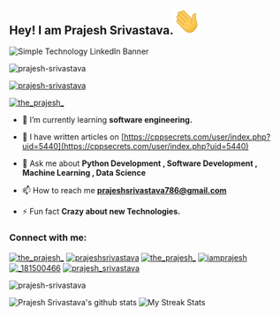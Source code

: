 ## Hey! I am Prajesh Srivastava.<img src="https://raw.githubusercontent.com/ABSphreak/ABSphreak/master/gifs/Hi.gif" width="50px">

![Simple Technology LinkedIn Banner](https://user-images.githubusercontent.com/47695045/98431249-9aadb700-20d9-11eb-8d1f-97ad248fb4a3.jpg)



<p align="left"> <img src="https://komarev.com/ghpvc/?username=prajesh-srivastava&label=Profile%20views&color=0e75b6&style=flat" alt="prajesh-srivastava" /> </p>

<p align="left"> <a href="https://github.com/ryo-ma/github-profile-trophy"><img src="https://github-profile-trophy.vercel.app/?username=prajesh-srivastava" alt="prajesh-srivastava" /></a> </p>

<p align="left"> <a href="https://twitter.com/the_prajesh_" target="blank"><img src="https://img.shields.io/twitter/follow/the_prajesh_?logo=twitter&style=for-the-badge" alt="the_prajesh_" /></a> </p>

- 🌱 I’m currently learning **software engineering.**

- 📝 I have written articles on [https://cppsecrets.com/user/index.php?uid=5440](https://cppsecrets.com/user/index.php?uid=5440)

- 💬 Ask me about **Python Development , Software Development , Machine Learning , Data Science**

- 📫 How to reach me **prajeshsrivastava786@gmail.com**

- ⚡ Fun fact **Crazy about new Technologies.**

<h3 align="left">Connect with me:</h3>
<p align="left">
<a href="https://twitter.com/the_prajesh_" target="blank"><img align="center" src="https://cdn.jsdelivr.net/npm/simple-icons@3.0.1/icons/twitter.svg" alt="the_prajesh_" height="30" width="40" /></a>
<a href="https://linkedin.com/in/prajeshsrivastava" target="blank"><img align="center" src="https://cdn.jsdelivr.net/npm/simple-icons@3.0.1/icons/linkedin.svg" alt="prajeshsrivastava" height="30" width="40" /></a>
<a href="https://instagram.com/the_prajesh_" target="blank"><img align="center" src="https://cdn.jsdelivr.net/npm/simple-icons@3.0.1/icons/instagram.svg" alt="the_prajesh_" height="30" width="40" /></a>
<a href="https://medium.com/iamprajesh" target="blank"><img align="center" src="https://cdn.jsdelivr.net/npm/simple-icons@3.0.1/icons/medium.svg" alt="iamprajesh" height="30" width="40" /></a>
<a href="https://www.hackerrank.com/_181500466" target="blank"><img align="center" src="https://cdn.jsdelivr.net/npm/simple-icons@3.0.1/icons/hackerrank.svg" alt="_181500466" height="30" width="40" /></a>
<a href="https://www.leetcode.com/prajesh_srivastava" target="blank"><img align="center" src="https://cdn.jsdelivr.net/npm/simple-icons@3.0.1/icons/leetcode.svg" alt="prajesh_srivastava" height="30" width="40" /></a>
</p>


<p><img src="https://github-readme-stats.vercel.app/api/top-langs?username=prajesh-srivastava&theme=tokyonight&show_icons=true&locale=en&layout=compact" alt="prajesh-srivastava" />
</p>

![Prajesh Srivastava's github stats](https://github-readme-stats.vercel.app/api?username=prajesh-srivastava&show_icons=true&theme=dracula)
![My Streak Stats](https://github-readme-streak-stats.herokuapp.com/?user=prajesh-srivastava&theme=tokyonight)

